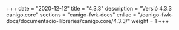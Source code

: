 +++
date        = "2020-12-12"
title       = "4.3.3"
description = "Versió 4.3.3 canigo.core"
sections    = "canigo-fwk-docs"
enllac		= "/canigo-fwk-docs/documentacio-llibreries/canigo.core/4.3.3/"
weight		= 1
+++
